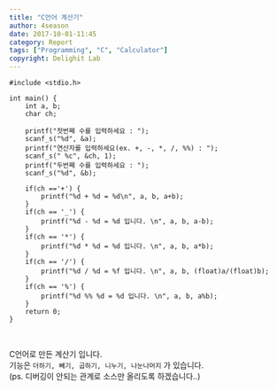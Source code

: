 ```yaml
---
title: "C언어 계산기"
author: 4season
date: 2017-10-01-11:45
category: Report
tags: ["Programming", "C", "Calculator"]
copyright: Delighit Lab
---
```

```+c
#include <stdio.h>

int main() { 
	int a, b; 
	char ch; 

	printf("첫번째 수를 입력하세요 : "); 
	scanf_s("%d", &a); 
	printf("연산자를 입력하세요(ex. +, -, *, /, %%) : "); 
	scanf_s(" %c", &ch, 1); 
	printf("두번째 수를 입력하세요 : "); 
	scanf_s("%d", &b); 

	if(ch =='+') { 
		printf("%d + %d = %d\n", a, b, a+b); 
	} 
	if(ch == '_') { 
		printf("%d - %d = %d 입니다. \n", a, b, a-b); 
	} 
	if(ch == '*') { 
		printf("%d * %d = %d 입니다. \n", a, b, a*b); 
	} 
	if(ch == '/') { 
		printf("%d / %d = %f 입니다. \n", a, b, (float)a/(float)b); 
	} 
	if(ch == '%') { 
		printf("%d %% %d = %d 입니다. \n", a, b, a%b); 
	} 
	return 0; 
} 
```
<br>

C언어로 만든 계산기 입니다. <br>
기능은 `더하기, 빼기, 곱하기, 니누기, 나눈나머지` 가 있습니다. <br>
(ps. 디버깅이 안되는 관계로 소스만 올리도록 하겠습니다..)
